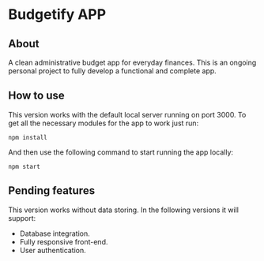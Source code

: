 # Budgetify APP

## About

A clean administrative budget app for everyday finances. This is an ongoing personal project to fully develop a functional and complete app.

## How to use

This version works with the default local server running on port 3000. To get all the necessary modules for the app to work just run:

```sh-session
npm install
```

And then use the following command to start running the app locally:

```sh-session
npm start
```
## Pending features

This version works without data storing. In the following versions it will support:

- Database integration.
- Fully responsive front-end.
- User authentication.

